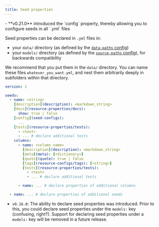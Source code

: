 ```yaml
---
title: Seed properties
---
```


<Changelog>
    - **v0.21.0** introduced the `config` property, thereby allowing you to configure seeds in all `.yml` files
</Changelog>

Seed properties can be declared in `.yml` files in:
- your `data/` directory (as defined by the [`data-paths` config](data-paths))
- your `models/` directory (as defined by the [`source-paths` config](source-paths)), for backwards compatibility

We recommend that you put them in the `data/` directory. You can name these files `whatever_you_want.yml`, and nest them arbitrarily deeply in subfolders within that directory.

<File name='data/<filename>.yml'>

```yml
version: 2

seeds:
  - name: <string>
    [description](description): <markdown_string>
    [docs](resource-properties/docs):
      show: true | false
    [config](seed-configs):
      ...
    [tests](resource-properties/tests):
      - <test>
      - ... # declare additional tests
    columns:
      - name: <column name>
        [description](description): <markdown_string>
        [meta](meta): {<dictionary>}
        [quote](quote): true | false
        [tags](resource-configs/tags): [<string>]
        [tests](resource-properties/tests):
          - <test>
          - ... # declare additional tests

      - name: ... # declare properties of additional columns

  - name: ... # declare properties of additional seeds
```
</File>

<Changelog>

* `v0.16.0`: The ability to declare seed properties was introduced. Prior to this, you could declare seed properties under the `models:` key (confusing, right?). Support for declaring seed properties under a `models:` key will be removed in a future release.

</Changelog>
